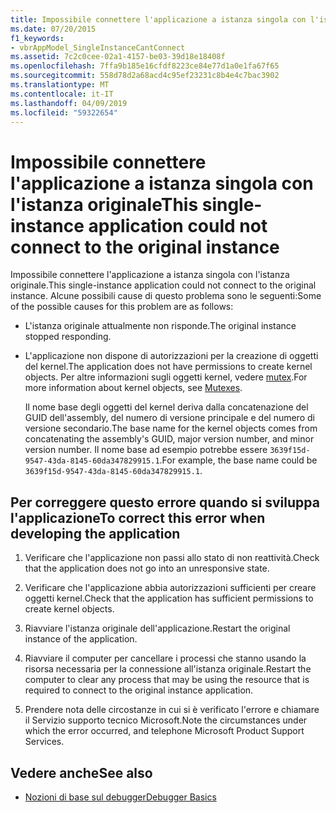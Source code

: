 ```yaml
---
title: Impossibile connettere l'applicazione a istanza singola con l'istanza originale
ms.date: 07/20/2015
f1_keywords:
- vbrAppModel_SingleInstanceCantConnect
ms.assetid: 7c2c0cee-02a1-4157-be03-39d18e18408f
ms.openlocfilehash: 7ffa9b185e16cfdf8223ce84e77d1a0e1fa67f65
ms.sourcegitcommit: 558d78d2a68acd4c95ef23231c8b4e4c7bac3902
ms.translationtype: MT
ms.contentlocale: it-IT
ms.lasthandoff: 04/09/2019
ms.locfileid: "59322654"
---
```

# <a name="this-single-instance-application-could-not-connect-to-the-original-instance"></a><span data-ttu-id="3750a-102">Impossibile connettere l'applicazione a istanza singola con l'istanza originale</span><span class="sxs-lookup"><span data-stu-id="3750a-102">This single-instance application could not connect to the original instance</span></span>
<span data-ttu-id="3750a-103">Impossibile connettere l'applicazione a istanza singola con l'istanza originale.</span><span class="sxs-lookup"><span data-stu-id="3750a-103">This single-instance application could not connect to the original instance.</span></span> <span data-ttu-id="3750a-104">Alcune possibili cause di questo problema sono le seguenti:</span><span class="sxs-lookup"><span data-stu-id="3750a-104">Some of the possible causes for this problem are as follows:</span></span>  
  
-   <span data-ttu-id="3750a-105">L'istanza originale attualmente non risponde.</span><span class="sxs-lookup"><span data-stu-id="3750a-105">The original instance stopped responding.</span></span>  
  
-   <span data-ttu-id="3750a-106">L'applicazione non dispone di autorizzazioni per la creazione di oggetti del kernel.</span><span class="sxs-lookup"><span data-stu-id="3750a-106">The application does not have permissions to create kernel objects.</span></span> <span data-ttu-id="3750a-107">Per altre informazioni sugli oggetti kernel, vedere [mutex](../../standard/threading/mutexes.md).</span><span class="sxs-lookup"><span data-stu-id="3750a-107">For more information about kernel objects, see [Mutexes](../../standard/threading/mutexes.md).</span></span>  
  
     <span data-ttu-id="3750a-108">Il nome base degli oggetti del kernel deriva dalla concatenazione del GUID dell'assembly, del numero di versione principale e del numero di versione secondario.</span><span class="sxs-lookup"><span data-stu-id="3750a-108">The base name for the kernel objects comes from concatenating the assembly's GUID, major version number, and minor version number.</span></span> <span data-ttu-id="3750a-109">Il nome base ad esempio potrebbe essere `3639f15d-9547-43da-8145-60da347829915.1`.</span><span class="sxs-lookup"><span data-stu-id="3750a-109">For example, the base name could be `3639f15d-9547-43da-8145-60da347829915.1`.</span></span>  
  
## <a name="to-correct-this-error-when-developing-the-application"></a><span data-ttu-id="3750a-110">Per correggere questo errore quando si sviluppa l'applicazione</span><span class="sxs-lookup"><span data-stu-id="3750a-110">To correct this error when developing the application</span></span>  
  
1. <span data-ttu-id="3750a-111">Verificare che l'applicazione non passi allo stato di non reattività.</span><span class="sxs-lookup"><span data-stu-id="3750a-111">Check that the application does not go into an unresponsive state.</span></span>  
  
2. <span data-ttu-id="3750a-112">Verificare che l'applicazione abbia autorizzazioni sufficienti per creare oggetti kernel.</span><span class="sxs-lookup"><span data-stu-id="3750a-112">Check that the application has sufficient permissions to create kernel objects.</span></span>  
  
3. <span data-ttu-id="3750a-113">Riavviare l'istanza originale dell'applicazione.</span><span class="sxs-lookup"><span data-stu-id="3750a-113">Restart the original instance of the application.</span></span>  
  
4. <span data-ttu-id="3750a-114">Riavviare il computer per cancellare i processi che stanno usando la risorsa necessaria per la connessione all'istanza originale.</span><span class="sxs-lookup"><span data-stu-id="3750a-114">Restart the computer to clear any process that may be using the resource that is required to connect to the original instance application.</span></span>  
  
5. <span data-ttu-id="3750a-115">Prendere nota delle circostanze in cui si è verificato l'errore e chiamare il Servizio supporto tecnico Microsoft.</span><span class="sxs-lookup"><span data-stu-id="3750a-115">Note the circumstances under which the error occurred, and telephone Microsoft Product Support Services.</span></span>  
  
## <a name="see-also"></a><span data-ttu-id="3750a-116">Vedere anche</span><span class="sxs-lookup"><span data-stu-id="3750a-116">See also</span></span>

- [<span data-ttu-id="3750a-117">Nozioni di base sul debugger</span><span class="sxs-lookup"><span data-stu-id="3750a-117">Debugger Basics</span></span>](/visualstudio/debugger/debugger-basics)
